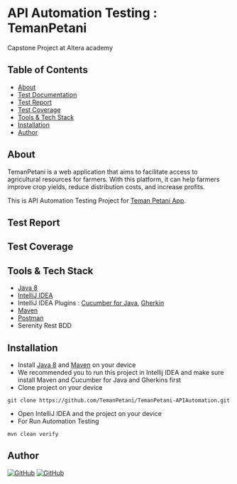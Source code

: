 # API Automation Testing : TemanPetani

Capstone Project at Altera academy

## Table of Contents

- [About](#about)
- [Test Documentation](#test-documentation)
- [Test Report](#test-report)
- [Test Coverage](#test-coverage)
- [Tools & Tech Stack](#tools--techstack)
- [Installation](#installation)
- [Author](#author)

## About

TemanPetani is a web application that aims to facilitate access to agricultural resources for farmers. With this platform, it can help farmers improve crop yields, reduce distribution costs, and increase profits.

This is API Automation Testing Project for [Teman Petani App](#links).

## Test Report

## Test Coverage

## Tools & Tech Stack
- [Java 8](https://www.oracle.com/java/technologies/downloads/#java8)
- [IntelliJ IDEA](https://www.jetbrains.com/idea/download/)
- IntelliJ IDEA Plugins :  [Cucumber for Java](https://plugins.jetbrains.com/plugin/7212-cucumber-for-java), [Gherkin](https://plugins.jetbrains.com/plugin/9164-gherkin)
- [Maven](https://maven.apache.org/download.cgi)
- [Postman](https://www.postman.com/downloads)
- Serenity Rest BDD

## Installation
- Install  [Java 8](https://www.oracle.com/java/technologies/downloads/#java8) and [Maven](https://maven.apache.org/download.cgi) on your device
- We recommended you to run this project in Intellij IDEA and make sure install Maven and Cucumber for Java and Gherkins first
- Clone project on your device
```
git clone https://github.com/TemanPetani/TemanPetani-APIAutomation.git
```
- Open IntelliJ IDEA and the project on your device
- For Run Automation Testing
```
mvn clean verify
```

## Author

[![GitHub](https://img.shields.io/badge/Ghalda-%23121011.svg?style=for-the-badge&logo=github&logoColor=white)](https://github.com/ghalda)
[![GitHub](https://img.shields.io/badge/Zuniantika-%23121011.svg?style=for-the-badge&logo=github&logoColor=white)](https://github.com/Zuniantika)
